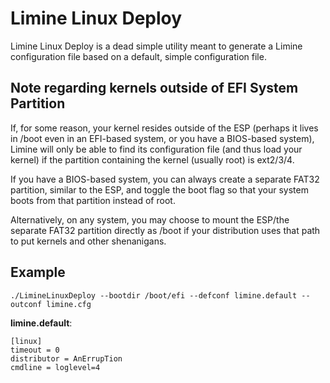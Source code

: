 # Limine Linux Deploy

Limine Linux Deploy is a dead simple utility meant to generate a Limine configuration file based on a default, simple configuration file.

## Note regarding kernels outside of EFI System Partition

If, for some reason, your kernel resides outside of the ESP (perhaps it lives in /boot even in an EFI-based system, or you have a BIOS-based system), Limine will only be able to find its configuration file (and thus load your kernel) if the partition containing the kernel (usually root) is ext2/3/4.

If you have a BIOS-based system, you can always create a separate FAT32 partition, similar to the ESP, and toggle the boot flag so that your system boots from that partition instead of root.

Alternatively, on any system, you may choose to mount the ESP/the separate FAT32 partition directly as /boot if your distribution uses that path to put kernels and other shenanigans.

## Example

``./LimineLinuxDeploy --bootdir /boot/efi --defconf limine.default --outconf limine.cfg``

**limine.default**:
```
[linux]
timeout = 0
distributor = AnErrupTion
cmdline = loglevel=4
```